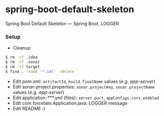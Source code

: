 # spring-boot-default-skeleton
Spring Boot Default Skeleton — Spring Boot, LOGGER

### Setup
* Cleanup

```bash
$ rm -rf .idea
$ rm -rf .sonar
$ rm -rf target
$ find . -name '*.iml' -delete
```

* Edit pom.xml: `artifactId`, `build.finalName` values (*e.g. app-server*)
* Edit sonar-project.properties: `sonar.projectKey`, `sonar.projectName` values (*e.g. app-server*)
* Edit application-***.yml (files): `server.port`, `appConfigs.cors.enabled`
* Edit com.forcelate.Application.java: LOGGER message
* Edit README :)